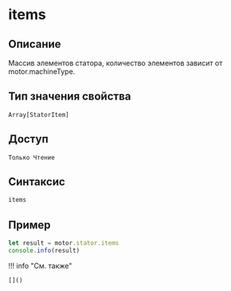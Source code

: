 # items

## Описание
Массив элементов статора, количество элементов зависит от motor.machineType.

## Тип значения свойства
`Array[StatorItem]`

## Доступ
`Только Чтение`

## Синтаксис
```javascript
items
```

## Пример
```javascript linenums="1"
let result = motor.stator.items
console.info(result)
```

!!! info "См. также"

    []()

